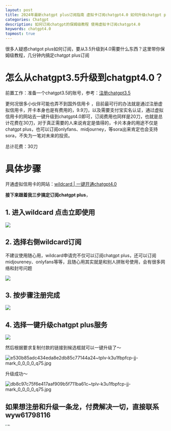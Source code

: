 ```yaml
---
layout: post
title: 2024年最新chatgpt plus订阅指南 虚拟卡订阅chatgpt4.0 如何升级chatgpt plus？
categories: Chatgpt
description: 如何订阅chatgpt的保姆级教程 使用虚拟卡订阅chatgpt4.0
keywords: chatgpt4.0
topmost: true
---
```

很多人疑惑chatgot plus如何订阅，要从3.5升级到4.0需要什么东西？这里带你保姆级教程，几分钟内搞定chatgpt plus订阅

# 怎么从chatgpt3.5升级到chatgpt4.0？
前置工作：准备一个chatgpt3.5的账号，参考：[注册chatgpt3.5](https://freecoastline.github.io/chatgpt-guide/handbook/registerChatgpt.html)

更何况很多小伙伴可能也弄不到国外信用卡 ，目前最可行的办法就是通过注册虚拟信用卡，开卡本身也是有费用的，9.9刀，以及需要支付宝实名认证，通过虚拟信用卡的网站去一键升级到chatgpt4.0即可，订阅费用也同样是20刀，也就是总计花费在30刀，对于真正需要的人来说肯定是值得的，卡片本身的用途不仅是chatgpt plus，也可以订阅onlyfans、midjourney，等sora出来肯定也会支持sora，不失为一笔对未来的投资。

总计花费：30刀

# 具体步骤

开通虚拟信用卡的网站：[wildcard | 一键开通chatgpt4.0](<https://bewildcard.com/i/YAWEI6>)

**接下来跟着我三步搞定订阅chatgpt plus**，

## 1. 进入wildcard 点击立即使用

![](https://p.ipic.vip/77rx7h.jpg)

## 2. 选择右侧wildcard订阅
不建议使用随心用，wildcard申请完不仅可以订阅chatgpt plus，还可以订阅midjoureney、onlyfans等等，且随心用其实就是和别人拼账号使用，会有很多网络和封号问题

![](https://p.ipic.vip/bl4wmg.jpg)

## 3. 按步骤注册完成

![](https://p.ipic.vip/imyadc.jpg)



## 4. 选择一键升级chatgpt plus服务

![](https://p.ipic.vip/qk0zt6.jpg)

然后根据要求复制付款的链接到候选框就可以一键升级了～

![e530b85adc434eda8e2db85c77144a24~tplv-k3u1fbpfcp-jj-mark_0_0_0_0_q75.jpg](https://s2.loli.net/2024/01/27/EKaXiocm2kbLrY3.png)

升级成功～

![db8c97c75f6e417aaf909b5f711ba61c~tplv-k3u1fbpfcp-jj-mark_0_0_0_0_q75.jpg](https://s2.loli.net/2024/01/27/WmT1EI5LanPOU9B.jpg)

## 如果想注册和升级一条龙，付费解决一切，直接联系wyw61798116

<img src="https://s2.loli.net/2024/02/07/kem9G1HbYIjxsLJ.png" alt="二维码" style="zoom:25%;" />
